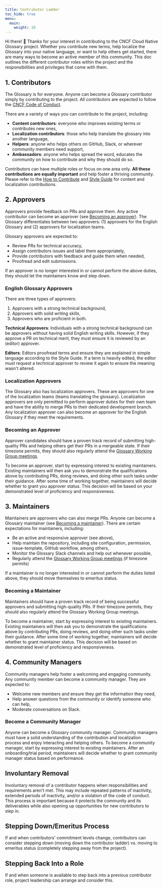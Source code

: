 ```yaml
---
title: Contributor Ladder
toc_hide: true
menu:
  main:
    weight: 10
---
```


Hi there! 👋 Thanks for your interest in contributing to the CNCF Cloud Native Glossary project. 
Whether you contribute new terms, help localize the Glossary into your native language, 
or want to help others get started, there are many ways to become an active member of this community. 
This doc outlines the different contributor roles within the project and the responsibilities and privileges that come with them.

## 1. Contributors

The Glossary is for everyone. Anyone can become a Glossary contributor simply by contributing to the project. 
All contributors are expected to follow the [CNCF Code of Conduct](https://github.com/cncf/foundation/blob/main/code-of-conduct.md).

There are a variety of ways you can contribute to the project, including:

- **Content contributors**: everyone who improves existing terms or contributes new ones, 
- **Localization contributors**: those who help translate the glossary into another language,
- **Helpers**: anyone who helps others on GitHub, Slack, or wherever community members need support,
- **Ambassadors**: anyone who helps spread the word, educates the community on how to contribute and why they should do so. 

Contributors can have multiple roles or focus on one area only. 
**All these contributions are equally important** and help foster a thriving community. 
Please refer to the [How to Contribute](/contribute/) and [Style Guide](/style-guide/) for content and localization contributions.

## 2. Approvers

Approvers provide feedback on PRs and approve them. Any active contributor can become an approver (see [Becoming an approver](https://glossary.cncf.io/contributor-ladder/#becoming-an-approver)). 
The Glossary differentiates between two approvers: (1) approvers for the English Glossary and (2) approvers for localization teams.

Glossary approvers are expected to:

- Review PRs for technical accuracy, 
- Assign contributors issues and label them appropriately,
- Provide contributors with feedback and guide them when needed,
- Proofread and edit submissions.

If an approver is no longer interested in or cannot perform the above duties, they should let the maintainers know and step down.

### English Glossary Approvers

There are three types of approvers:

1) Approvers with a strong technical background,
2) Approvers with solid writing skills,
3) Approvers who are proficient in both. 

**Technical Approvers**: Individuals with a strong technical background can be approvers without having solid English writing skills. 
However, if they approve a PR on technical merit, they must ensure it is reviewed by an (editor) approver.

**Editors**: Editors proofread terms and ensure they are explained in simple language according to the Style Guide. 
If a term is heavily edited, the editor must request a technical approver to review it again to ensure the meaning wasn't altered.

### Localization Approvers

The Glossary also has localization approvers. These are approvers for one of the localization teams (teams translating the glossary). 
Localization approvers are only permitted to perform approver duties for their own team and have the ability to merge PRs to their dedicated development branch. 
Any localization approver can also become an approver for the English Glossary if they meet the requirements. 

### Becoming an Approver

Approver candidates should have a proven track record of submitting high-quality PRs and helping others get their PRs in a mergeable state. 
If their timezone permits, they should also regularly attend the [Glossary Working Group meetings](https://www.cncf.io/calendar/).

To become an approver, start by expressing interest to existing maintainers. 
Existing maintainers will then ask you to demonstrate the qualifications above by contributing PRs, doing reviews, and doing other such tasks under their guidance. 
After some time of working together, maintainers will decide whether to grant you approver status. 
This decision will be based on your demonstrated level of proficiency and responsiveness.

## 3. Maintainers

Maintainers are approvers who can also merge PRs. Anyone can become a Glossary maintainer (see [Becoming a maintainer](https://glossary.cncf.io/contributor-ladder/#becoming-a-maintainer)). 
There are certain expectations for maintainers, including:

- Be an active and responsive approver (see above),
- Help maintain the repository, including site configuration, permission, issue-template, GitHub workflow, among others,
- Monitor the Glossary Slack channels and help out whenever possible,
- Regularly attend the [Glossary Working Group meetings](https://www.cncf.io/calendar/) (if timezone permits)

If a maintainer is no longer interested in or cannot perform the duties listed above, they should move themselves to emeritus status.

### Becoming a Maintainer

Maintainers should have a proven track record of being successful approvers and submitting high-quality PRs. 
If their timezone permits, they should also regularly attend the Glossary Working Group meetings.

To become a maintainer, start by expressing interest to existing maintainers. 
Existing maintainers will then ask you to demonstrate the qualifications above by contributing PRs, doing reviews, and doing other such tasks under their guidance. 
After some time of working together, maintainers will decide whether to grant maintainer status. 
This decision will be based on demonstrated level of proficiency and responsiveness.

## 4. Community Managers

Community managers help foster a welcoming and engaging community. Any community member can become a community manager. They are expected to:

- Welcome new members and ensure they get the information they need,
- Help answer questions from the community or identify someone who can help,
- Moderate conversations on Slack.

### Become a Community Manager

Anyone can become a Glossary community manager. 
Community managers must have a solid understanding of the contribution and localization process and enjoy interacting and helping others. 
To become a community manager, start by expressing interest to existing maintainers. 
After an onboarding/trial period, maintainers will decide whether to grant community manager status based on performance. 

## Involuntary Removal

Involuntary removal of a contributor happens when responsibilities and requirements aren't met. 
This may include repeated patterns of inactivity, extended periods of inactivity, and/or a violation of the code of conduct. 
This process is important because it protects the community and its deliverables while also opening up opportunities for new contributors to step in.

## Stepping Down/Emeritus Process

If and when contributors' commitment levels change, contributors can consider stepping down (moving down the contributor ladder) vs. 
moving to emeritus status (completely stepping away from the project).

## Stepping Back Into a Role

If and when someone is available to step back into a previous contributor role, project leadership can arrange and consider this.
